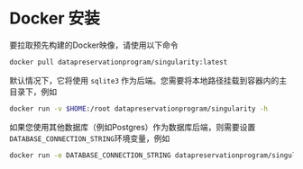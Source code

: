 # Docker 安装

要拉取预先构建的Docker映像，请使用以下命令

```bash
docker pull datapreservationprogram/singularity:latest
```

默认情况下，它将使用 `sqlite3` 作为后端。您需要将本地路径挂载到容器内的主目录下，例如

```bash
docker run -v $HOME:/root datapreservationprogram/singularity -h
```

如果您使用其他数据库（例如Postgres）作为数据库后端，则需要设置` DATABASE_CONNECTION_STRING`环境变量，例如

```bash
docker run -e DATABASE_CONNECTION_STRING datapreservationprogram/singularity -h
```